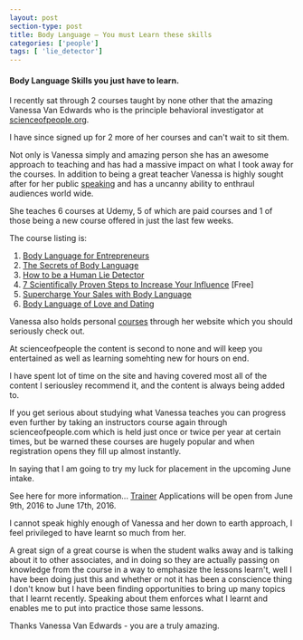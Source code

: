 ```yaml
---
layout: post
section-type: post
title: Body Language – You must Learn these skills
categories: ['people']
tags: [ 'lie_detector']
---
```



#### Body Language Skills you just have to learn.  

I recently sat through 2 courses taught by none other that the amazing Vanessa Van Edwards who is the principle behavioral investigator at [scienceofpeople.org](scienceofpeople.org). 

I have since signed up for 2 more of her courses and can't wait to sit them.   

Not only is Vanessa simply and amazing person she has an awesome approach to teaching and has had a massive impact on what I took away for the courses. 
In addition to being a great teacher Vanessa is highly sought after for her public [speaking](http://www.scienceofpeople.com/speaking/) and has a uncanny ability to enthraul audiences world wide.   

She teaches 6 courses at Udemy, 5 of which are paid courses and 1 of those being a new course offered in just the last few weeks.  

The course listing is:

1. [Body Language for Entrepreneurs](https://www.udemy.com/body-language-for-entrepreneurs/)  
2. [The Secrets of Body Language](https://www.udemy.com/the-secrets-of-body-language-webinar/)  
3. [How to be a Human Lie Detector](https://www.udemy.com/how-to-be-a-human-lie-detector/)  
4. [7 Scientifically Proven Steps to Increase Your Influence](https://www.udemy.com/7-scientifically-proven-steps-to-increase-your-influence/)  [Free]  
5. [Supercharge Your Sales with Body Language](https://www.udemy.com/supercharge-your-sales-with-body-language/)  
6. [Body Language of Love and Dating](https://www.udemy.com/body-language-of-love-and-dating/)  

Vanessa also holds personal [courses](http://www.scienceofpeople.com/work-with-me/) through her website which you should seriously check out.

At scienceofpeople the content is second to none and will keep you entertained as well as learning somehting new for hours on end.  

I have spent lot of time on the site and having covered most all of the content I seriousley recommend it, and the content is always being added to.  

If you get serious about studying what Vanessa teaches you can progress even further by taking an instructors course again through scienceofpeople.com which is held just once or twice per year at certain times, but be warned these courses are hugely popular and when registration opens they fill up almost instantly.  

In saying that I am going to try my luck for placement in the upcoming June intake.  

See here for more information... [Trainer](http://www.scienceofpeople.com/trainer/)
Applications will be open from June 9th, 2016 to June 17th, 2016. 

I cannot speak highly enough of Vanessa and her down to earth approach, I feel privileged to have learnt so much from her.

A great sign of  a great course is when the student walks away and is talking about it to other associates, and in doing so they are actually passing on knowledge from the course in a way to emphasize the lessons learn't, well I have been doing just this and whether or not it has been a conscience thing I don't know but I have been finding opportunities to bring up many topics that I learnt recently. Speaking about them enforces what I learnt and enables me to put into practice those same lessons.  

Thanks Vanessa Van Edwards - you are a truly amazing.  

